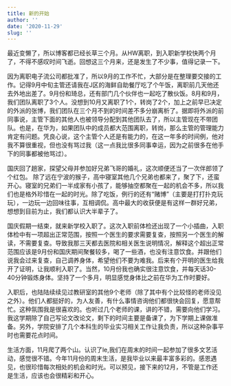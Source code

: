 ```yaml
---
title: 新的开始
author: ''
date: '2020-11-29'
slug: ''
---
```


最近变懒了，所以博客都已经长草三个月。从HW离职，到入职新学校快两个月了，不得不感叹时间飞逝。回想这三个月来，还是发生了不少事，值得记录一下。

因为离职电子流公司都批准了，所以9月的工作不忙，大部分是在整理要交接的工作。记得9月中旬主管还请我在J区的海鲜自助餐厅吃了个午饭，离职前几天他还去外地出差了。9月份和琦总，还有部门几个伙伴也一起吃了散伙饭。8月和9月，我们团队离职了3个人。没想到10月又离职了1个，转岗了2个，加上之前早已决定的外派的张博，我们团队在三个月不到的时间差不多分崩离析了。据即将外派的前同事说，主管下面的其他人也被领导分配到其他团队去了，所以主管现在不带团队。也是，在华为，如果团队中的成员都大范围离职，转岗，那么主管的管理能力肯定有问题。凭良心说，这个主管个人还是有能力的，在这一年多的时间例，他对我不算很重视，但也没有骂过我（这一点我比很多同事幸运，因为之前很多在他手下的同事都被他骂过）。

国庆回了趟家，探望父母并参加好兄弟飞哥的婚礼，这次顺便还当了一次伴郎领了个红包。
除了远在宁波的猴子，高中寝室其他几个兄弟也都来了，聚了下，还蛮开心。寝室的兄弟们一半成家有小孩了，能够抽空都聚在一起的机会不多，所以我们也是格外珍惜在一起的时光。除了吃饭，例行的还有“赌博”（主要是打打扑克玩玩），一边玩一边回味往事，互相调侃。高中最大的收获便是有这样一群好兄弟，想想到目前为止，我们都认识大半辈子了。

国庆假期一结束，就来新学校入职了。这次入职前体检还出现了一个小插曲，入职体检中有一项超出正常范围，按照一个医生的要求需要复查，按照另一个医生的解读，不需要复查。导致我那三天都去医院和相关医生说明情况，解释这个超出正常范围应该是9月份和国庆期间聚餐较多，喝了一些酒，也没有注意饮食。并跟他们说我会过来复查，自己调养身体，希望他们不要为难我。后来有个开明的医生给我开了证明，让我顺利入职了。当然，10月份我也确实很注意饮食，并每天话30-40分钟锻炼身体。坚持了一个多月，明显感觉身体比之前在华为工作时要好。

入职后，也陆陆续续见过教研室的其他9个老师（除了其中有个比较怪的老师没见之外）。他们人都挺好的，为人友善，有什么事情咨询他们都很快会回复，愿意帮忙。这种氛围我是很喜欢的。也听过几个老师的课，讲的不错，需要向他们学习。我这学期除了自己写论文改论文，剩下的时间主要是备课了，为下学期上课做准备。另外，学院安排了几个本科生的毕业实习相关工作让我负责，所以这种杂事平时也需要花点时间。

生活方面，11月爬了两个山。认识了le,我们在周末的时间一起参加了很多文艺活动，感觉很不错。今年11月份的周末生活，是我毕业以来最丰富多彩的。感恩遇见，也很珍惜每次相处的机会和时光。可以预见，接下来的12月，不管是工作还是生活，应该也会很精彩和开心。






